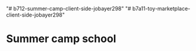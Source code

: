 "# b712-summer-camp-client-side-jobayer298" 
"# b7a11-toy-marketplace-client-side-jobayer298" 
<!-- ## live Link: [https://assignment-11-cf000.web.app] -->
# Summer camp school

